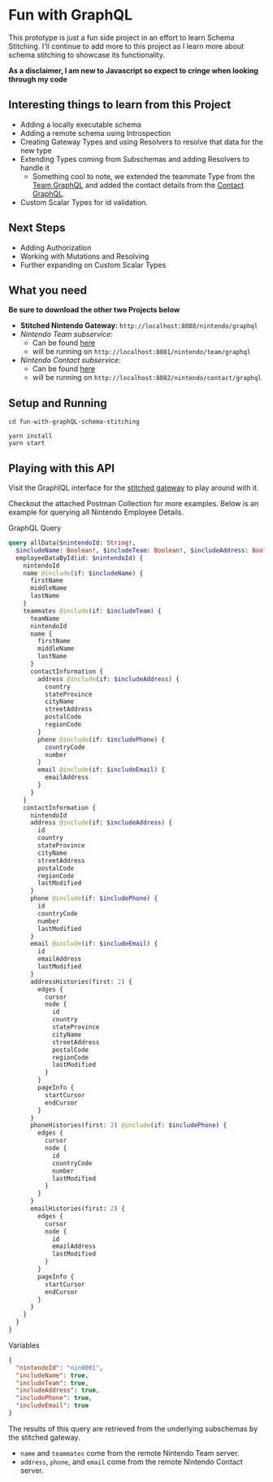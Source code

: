# Fun with GraphQL
This prototype is just a fun side project in an effort to learn Schema Stitching. 
I'll continue to add more to this project as I learn more about schema stitching to showcase its functionality. 

**As a disclaimer, I am new to Javascript so expect to cringe when looking through my code** 

## Interesting things to learn from this Project
- Adding a locally executable schema
- Adding a remote schema using Introspection
- Creating Gateway Types and using Resolvers to resolve that data for the new type
- Extending Types coming from Subschemas and adding Resolvers to handle it
    - Something cool to note, we extended the teammate Type from the [Team GraphQL](https://github.com/HeroOfTheWild/nintendo-team-graphql-api) and added the contact details from the [Contact GraphQL](https://github.com/HeroOfTheWild/nintendo-contact-graphql-api/tree/master/src/main/resources/graphql). 
- Custom Scalar Types for id validation. 

## Next Steps
- Adding Authorization
- Working with Mutations and Resolving
- Further expanding on Custom Scalar Types

## What you need
**Be sure to download the other two Projects below**

- **Stitched Nintendo Gateway:** `http://localhost:8080/nintendo/graphql`
- _Nintendo Team subservice_: 
    - Can be found [here](https://github.com/HeroOfTheWild/nintendo-team-graphql-api) 
    - will be running on `http://localhost:8081/nintendo/team/graphql`
- _Nintendo Contact subservice_: 
    - Can be found [here](https://github.com/HeroOfTheWild/nintendo-contact-graphql-api)
    - will be running on `http://localhost:8082/nintendo/contact/graphql`


## Setup and Running

```shell
cd fun-with-graphQL-schema-stitching

yarn install
yarn start
```

## Playing with this API 
Visit the GraphIQL interface for the [stitched gateway](http://localhost:8080/nintendo/graphql) to play around with it. 

Checkout the attached Postman Collection for more examples. Below is an example for querying all Nintendo Employee Details. 

GraphQL Query
```graphql
query allData($nintendoId: String!, 
  $includeName: Boolean!, $includeTeam: Boolean!, $includeAddress: Boolean!, $includePhone: Boolean!, $includeEmail: Boolean!){
  employeeDataById(id: $nintendoId) {
    nintendoId
    name @include(if: $includeName) {
      firstName
      middleName
      lastName
    }
    teammates @include(if: $includeTeam) {
      teamName
      nintendoId
      name {
        firstName
        middleName
        lastName
      }
      contactInformation {
        address @include(if: $includeAddress) {
          country
          stateProvince
          cityName
          streetAddress
          postalCode
          regionCode
        }
        phone @include(if: $includePhone) {
          countryCode
          number
        }
        email @include(if: $includeEmail) {
          emailAddress
        }
      }
    }
    contactInformation {
      nintendoId
      address @include(if: $includeAddress) {
        id
        country
        stateProvince
        cityName
        streetAddress
        postalCode
        regionCode
        lastModified
      }
      phone @include(if: $includePhone) {
        id
        countryCode
        number
        lastModified
      }
      email @include(if: $includeEmail) {
        id
        emailAddress
        lastModified
      }
      addressHistories(first: 2) { 
        edges {
          cursor
          node {
            id
            country
            stateProvince
            cityName
            streetAddress
            postalCode
            regionCode
            lastModified
          }
        }
        pageInfo {
          startCursor
          endCursor
        }
      }
      phoneHistories(first: 2) @include(if: $includePhone) {
        edges {
          cursor
          node {
            id
            countryCode
            number
            lastModified
          }
        }
      }
      emailHistories(first: 2) {
        edges {
          cursor
          node {
            id
            emailAddress
            lastModified
          }
        }
        pageInfo {
          startCursor
          endCursor
        }
      }
    }
  }
}
```

Variables
```json 
{
  "nintendoId": "nin0001",
  "includeName": true,
  "includeTeam": true,
  "includeAddress": true,
  "includePhone": true,
  "includeEmail": true
}
```

The results of this query are retrieved from the underlying subschemas by the stitched gateway. 
- `name` and `teammates` come from the remote Nintendo Team server. 
- `address`, `phone`, and `email` come from the remote Nintendo Contact server. 